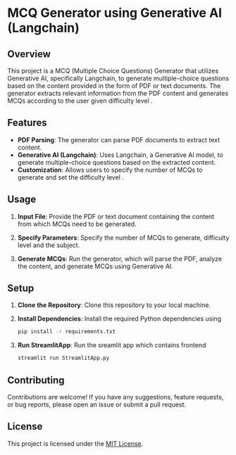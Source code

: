 # MCQ Generator using Generative AI (Langchain)

## Overview

This project is a MCQ (Multiple Choice Questions) Generator that utilizes Generative AI, specifically Langchain, to generate multiple-choice questions based on the content provided in the form of PDF or text documents. The generator extracts relevant information from the PDF content and generates MCQs according to the user given difficulty level .

## Features

- **PDF Parsing**: The generator can parse PDF documents to extract text content.
- **Generative AI (Langchain)**: Uses Langchain, a Generative AI model, to generate multiple-choice questions based on the extracted content.
- **Customization**: Allows users to specify the number of MCQs to generate and set the difficulty level .

## Usage

1. **Input File**: Provide the PDF or text document containing the content from which MCQs need to be generated.

2. **Specify Parameters**: Specify the number of MCQs to generate, difficulty level and the subject.

3. **Generate MCQs**: Run the generator, which will parse the PDF, analyze the content, and generate MCQs using Generative AI.


## Setup

1. **Clone the Repository**: Clone this repository to your local machine.

2. **Install Dependencies**: Install the required Python dependencies using
   ```bash
   pip install -r requirements.txt
   ```

3. **Run StreamlitApp**: Run the sreamlit app which contains frontend
   ```bash
   streamlit run StreamlitApp.py
   ```  

## Contributing

Contributions are welcome! If you have any suggestions, feature requests, or bug reports, please open an issue or submit a pull request.

## License

This project is licensed under the [MIT License](LICENSE).
